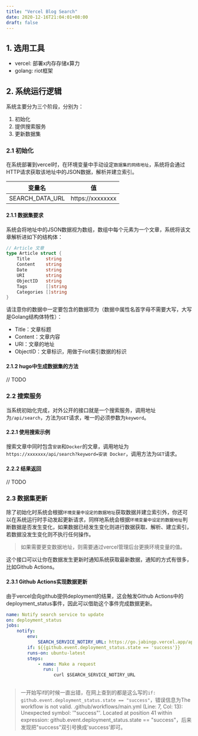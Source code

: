 ```yaml
---
title: "Vercel Blog Search"
date: 2020-12-16T21:04:01+08:00
draft: false
---
```


## 1. 选用工具

- vercel: 部署x内存存储x算力
- golang: riot框架

## 2. 系统运行逻辑

系统主要分为三个阶段，分别为：

1. 初始化
2. 提供搜索服务
3. 更新数据集

### 2.1 初始化

在系统部署到vercel时，在环境变量中手动设定`数据集的网络地址`，系统将会通过HTTP请求获取该地址中的JSON数据，解析并建立索引。

|变量名|值|
|-|-|
|SEARCH_DATA_URL|https://xxxxxxxx|

#### 2.1.1 数据集要求

系统会将地址中的JSON数据视为数组，数组中每个元素为一个文章，系统将该文章解析进如下的结构体：

```go
// Article 文章
type Article struct {
    Title      string
    Content    string
    Date       string
    URI        string
    ObjectID   string
    Tags       []string
    Categories []string
}
```

请注意你的数据中一定要包含的数据项为（数据中属性名首字母不需要大写，大写是Golang结构体特性）：

- Title：文章标题
- Content：文章内容
- URI：文章的地址
- ObjectID：文章标识，用做于riot索引数据的标识

#### 2.1.2 hugo中生成数据集的方法

// TODO

### 2.2 搜索服务

当系统初始化完成，对外公开的接口就是一个搜索服务，调用地址为`/api/search`，方法为`GET`请求，唯一的必须参数为`keyword`。

#### 2.2.1 使用搜索示例

搜索文章中同时包含`安装`和`Docker`的文章，调用地址为`https://xxxxxxx/api/search?keyword=安装 Docker`，调用方法为`GET`请求。

#### 2.2.2 结果返回

// TODO

### 2.3 数据集更新

除了初始化时系统会根据`环境变量中设定的数据地址`获取数据并建立索引外，你还可以在系统运行时手动发起更新请求，同样地系统会根据`环境变量中设定的数据地址`判断数据是否发生变化，如果数据已经发生变化则进行数据获取、解析、建立索引，若数据没发生变化则不执行任何操作。

> 如果需要更变数据地址，则需要通过vercel管理后台更换环境变量的值。

这个接口可以让你在数据发生更新时通知系统获取最新数据，通知的方式有很多，比如Github Actions。

#### 2.3.1 Github Actions实现数据更新

由于vercel会向github提供deployment的结果，这会触发Github Actions中的deployment_status事件，因此可以借助这个事件完成数据更新。

```yml
name: Notify search service to update
on: deployment_status
jobs:
    notify:
        env:
            SEARCH_SERVICE_NOTIRY_URL: https://go.jabingp.vercel.app/api/nofity
        if: ${{github.event.deployment_status.state == 'success'}}
        runs-on: ubuntu-latest
        steps:
            - name: Make a request
              run: |
                  curl $SEARCH_SERVICE_NOTIRY_URL
                    
```

> 一开始写if的时候一直出错，在网上查到的都是这么写的`if: github.event.deployment_status.state == "success"`，错误信息为The workflow is not valid. .github/workflows/main.yml (Line: 7, Col: 13): Unexpected symbol: '"success"'. Located at position 41 within expression: github.event.deployment_status.state == "success"，后来发现把"success"双引号换成'success'即可。
